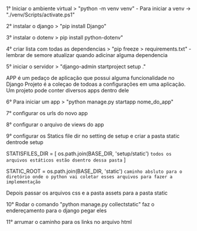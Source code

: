 1° Iniciar o ambiente virtual > "python -m venv venv" - Para iniciar a venv -> "./venv/Scripts/activate.ps1"

2° instalar o django > "pip install Django"

3° instalar o dotenv > pip install python-dotenv"

4° criar lista com todas as dependencias > "pip freeze > requirements.txt" - lembrar de semore atualizar quando adicinar alguma dependencia

5° iniciar o servidor > "django-admin startproject setup ."

APP é um pedaço de aplicação que possui alguma funcionalidade no Django
Projeto é a coleçao de todoas a configurações em uma aplicação. Um projeto pode conter diversos apps dentro dele

6° Para iniciar um app > "python manage.py startapp nome_do_app"

7° configurar os urls do novo app

8° configurar o arquivo de views do app

9° configurar os Statics file dir no setting de setup e criar a pasta static dentrode setup

STATISFILES_DIR = [
    os.path.join(BASE_DIR, 'setup/static')  `todos os arquivos estáticos estão dsentro dessa pasta`
]

STATIC_ROOT = os.path.join(BASE_DIR, 'static') `caminho absluto para o diretório onde o python vai coletar esses arquivos para fazer a implementação`

Depois passar os arquivos css e a pasta assets para a pasta static

10° Rodar o comando "python manage.py collectstatic" faz o endereçamento para o django pegar eles

11° arrumar o caminho para os links no arquivo html
